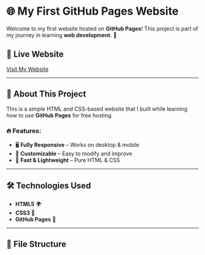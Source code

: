 # 🌐 My First GitHub Pages Website

Welcome to my first website hosted on **GitHub Pages**! This project is part of my journey in learning **web development**. 🚀

## 🔗 Live Website
[Visit My Website](https://yourusername.github.io/)

---

## 📜 About This Project
This is a simple HTML and CSS-based website that I built while learning how to use **GitHub Pages** for free hosting.

### 🔥 Features:
- 🖥️ **Fully Responsive** – Works on desktop & mobile
- 🎨 **Customizable** – Easy to modify and improve
- 🚀 **Fast & Lightweight** – Pure HTML & CSS

---

## 🛠️ Technologies Used
- **HTML5** 🌍
- **CSS3** 🎨
- **GitHub Pages** 🚀

---

## 📂 File Structure

